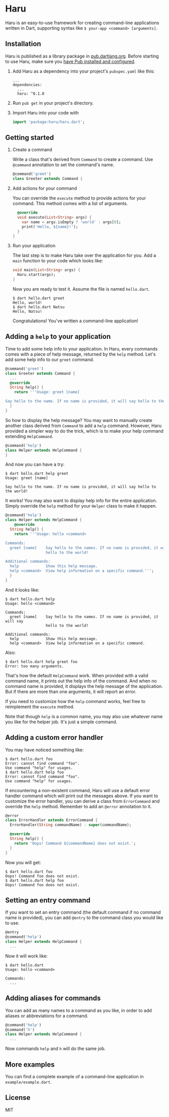 # Haru

Haru is an easy-to-use framework for creating command-line applications written in Dart, supporting syntax like `$ your-app <command> [arguments]`.

## Installation

Haru is published as a library package in [pub.dartlang.org](https://pub.dartlang.org/). Before starting to use Haru, make sure you [have Pub installed and configured](https://www.dartlang.org/tools/pub/get-started).

 1. Add Haru as a dependency into your project's `pubspec.yaml` like this:
    
    ```
    ...
    dependencies:
      ...
      haru: ^0.1.0
    ```
    
 2. Run `pub get` in your project's directory.

 3. Import Haru into your code with
    
    ```dart
    import 'package:haru/haru.dart';
    ```

## Getting started

 1. Create a command
    
    Write a class that's derived from `Command` to create a command. Use `@command` annotation to set the command's name.
    
    ```dart
    @command('greet')
    class Greeter extends Command {
    ```
    
 2. Add actions for your command

    You can override the `execute` method to provide actions for your command. This method comes with a list of arguments.
    
    ```dart
      @override
      void execute(List<String> args) {
        var name = args.isEmpty ? 'world' : args[0];
        print('Hello, ${name}!');
      }
    }
    ```
    
 3. Run your application
    
    The last step is to make Haru take over the application for you. Add a `main` function to your code which looks like:
    
    ```dart
    void main(List<String> args) {
      Haru.start(args);
    }
    ```
    
    Now you are ready to test it. Assume the file is named `hello.dart`.
    
    ```
    $ dart hello.dart greet
    Hello, world!
    $ dart hello.dart Natsu
    Hello, Natsu!
    ```
    
    Congratulations! You've written a command-line application!

## Adding a `help` to your application

Time to add some help info to your application. In Haru, every commands comes with a piece of help message, returned by the `help` method. Let's add some help info to our `greet` command.

```dart
@command('greet')
class Greeter extends Command {
  ...
  @override
  String help() {
    return '''Usage: greet [name]

Say hello to the name. If no name is provided, it will say hello to the world!''';
  }
}
```

So how to display the help message? You may want to manually create another class derived from `Command` to add a `help` command. However, Haru provided a simpler way to do the trick, which is to make your help command extending `HelpCommand`.

```dart
@command('help')
class Helper extends HelpCommand {
}
```

And now you can have a try:

```
$ dart hello.dart help greet
Usage: greet [name]

Say hello to the name. If no name is provided, it will say hello to the world!
```

It works! You may also want to display help info for the entire application. Simply override the `help` method for your `Helper` class to make it happen.

```dart
@command('help')
class Helper extends HelpCommand {
    @override
  String help() {
    return '''Usage: hello <command>

Commands:
  greet [name]    Say hello to the names. If no name is provided, it will say
                  hello to the world!

Additional commands:
  help            Show this help message.
  help <command>  View help information on a specific command.''';
  }
}
```

And it looks like:

```
$ dart hello.dart help
Usage: hello <command>

Commands:
  greet [name]    Say hello to the names. If no name is provided, it will say
                  hello to the world!

Additional commands:
  help            Show this help message.
  help <command>  View help information on a specific command.
```

Also:

```
$ dart hello.dart help greet foo
Error: too many arguments.
```

That's how the default `HelpCommand` work. When provided with a valid command name, it prints out the help info of the command. And when no command name is provided, it displays the help message of the application. But if there are more than one arguments, it will report an error.

If you need to customize how the `help` command works, feel free to reimplement the `execute` method.

Note that though `help` is a common name, you may also use whatever name you like for the helper job. It's just a simple command.

## Adding a custom error handler

You may have noticed something like:

```
$ dart hello.dart foo
Error: cannot find command "foo".
Use command "help" for usages.
$ dart hello.dart help foo
Error: cannot find command "foo".
Use command "help" for usages.
```

If encountering a non-existent command, Haru will use a default error handler command which will print out the messages above. If you want to customize the error handler, you can derive a class from `ErrorCommand` and override the `help` method. Remember to add an `@error` annotation to it.

```dart
@error
class ErrorHandler extends ErrorCommand {
  ErrorHandler(String commandName) : super(commandName);

  @override
  String help() {
    return 'Oops! Command ${commandName} does not exist.';
  }
}
```

Now you will get:

```
$ dart hello.dart foo
Oops! Command foo does not exist.
$ dart hello.dart help foo
Oops! Command foo does not exist.
```

## Setting an entry command

If you want to set an entry command (the default command if no command name is provided), you can add `@entry` to the command class you would like to use.

```dart
@entry
@command('help')
class Helper extends HelpCommand {
  ...
```

Now it will work like:

```
$ dart hello.dart
Usage: hello <command>

Commands:
  ...
```

## Adding aliases for commands

You can add as many names to a command as you like, in order to add aliases or abbreviations for a command.

```dart
@command('help')
@command('h')
class Helper extends HelpCommand {
  ...
```

Now commands `help` and `h` will do the same job.

## More examples

You can find a complete example of a command-line application in `example/example.dart`.

## License

MIT

